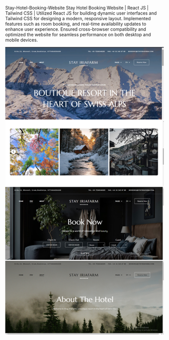 Stay-Hotel-Booking-Website
Stay Hotel Booking Website | React JS | Tailwind CSS | Utilized React JS for building dynamic user interfaces and Tailwind CSS for designing a modern, responsive layout. Implemented features such as room booking, and real-time availability updates to enhance user experience. Ensured cross-browser compatibility and optimized the website for seamless performance on both desktop and mobile devices.


![image alt](https://github.com/gauravjethi1308/Stay_Hotel_Booking_Website/blob/96c2f51ef04407b3c270cf3cd53eb6e301b6c64f/Screenshot%20(2).png)
![image alt](https://github.com/gauravjethi1308/Stay_Hotel_Booking_Website/blob/768b3fe3611fa8969bc03c63df65b7c0480b7f98/Screenshot%20(3).png)
![image alt](https://github.com/gauravjethi1308/Stay_Hotel_Booking_Website/blob/aa9c7ecbaf2f1333dfa910bd57238682cad847a9/Screenshot%20(4).png)
![image alt](https://github.com/gauravjethi1308/Stay_Hotel_Booking_Website/blob/8b268a570dd5d6ad31632ec089688314472116ad/Screenshot%20(5).png)
